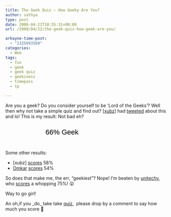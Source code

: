 ```yaml
---
title: The Geek Quiz – How Geeky Are You?
author: sathya
type: post
date: 2008-04-21T18:55:31+00:00
url: /2008/04/22/the-geek-quiz-how-geek-are-you/

arkayne-time-post:
  - "1325693560"
categories:
  - Web
tags:
  - fun
  - geek
  - geek quiz
  - geekiness
  - timepass
  - tp

---
```

Are you a geek? Do you consider yourself to be &#8216;Lord of the Geeks&#8217;? Well then why not take a simple quiz and find out? <a href="http://xubz.com/" target="_blank">[xubz]</a> had <a href="http://twitter.com/xubz/statuses/793736794" target="_blank">tweeted</a> about this and lo! This is my result: Not bad eh?<a style="display: block; background: url(http://assets.justsayhi.com/badges/735/418/geek_badge1_green.aq3hjmpxje.jpg) no-repeat; width: 268px; height: 82px; text-decoration: none" href="http://www.justsayhi.com/bb/geek"><span style="display: block; padding-left: 125px; font-size: 22px; padding-top: 28px; font-family: arial; color: #000000;">66% Geek</span></a>

Some other results:

  * [xubz] <a href="http://twitter.com/xubz/statuses/793736794" target="_blank">scores</a> 58%
  * <a rel="nofollow" href="http://intelomkar.wordpress.com" target="_blank">Omkar</a> <a href="http://twitter.com/omkarnath/statuses/793750851" target="_blank">scores</a> 54%

So does that make me, the err, &#8220;geekiest&#8221;? Nope! I&#8217;m beaten by <a rel="nofollow" href="http://unitechy.com" target="_blank">unitechy</a>, who <a rel="nofollow" href="http://twitter.com/unitechy/statuses/793754237" target="_blank">scores</a> a whopping 75%! 😮

Way to go girl!

An oh,if you \_do\_ take take <a rel="nofollow" href="http://www.justsayhi.com/bb/geek" target="_blank">quiz</a>,  please drop by a comment to say how much you score 🙂
